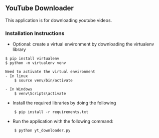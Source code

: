 ## YouTube Downloader

This application is for downloading youtube videos.

### Installation Instructions

- Optional: create a virtual environment by downloading the virtualenv library

```
$ pip install virtualenv
$ python -m virtualenv venv

Need to activate the virtual environment
- In linux
    $ source venv/bin/activate

- In Windows
    $ venv\Scripts\activate
```

- Install the required libraries by doing the following

```
    $ pip install -r requirements.txt
```

- Run the application with the following command:
```
    $ python yt_downloader.py
```